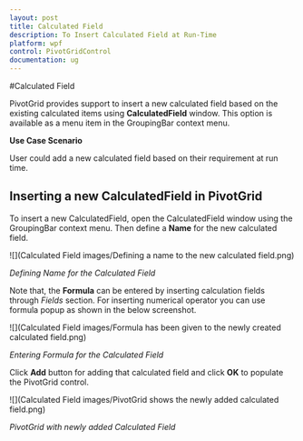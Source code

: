```yaml
---
layout: post
title: Calculated Field
description: To Insert Calculated Field at Run-Time
platform: wpf
control: PivotGridControl
documentation: ug
---
```


#Calculated Field

PivotGrid provides support to insert a new calculated field based on the existing calculated items using **CalculatedField** window. This option is available as a menu item in the GroupingBar context menu. 

**Use Case Scenario**

User could add a new calculated field based on their requirement at run time.

## Inserting a new CalculatedField in PivotGrid

To insert a new CalculatedField, open the CalculatedField window using the GroupingBar context menu. Then define a **Name** for the new calculated field. 

![](Calculated Field images/Defining a name to the new calculated field.png)

_Defining Name for the Calculated Field_

Note that, the **Formula** can be entered by inserting calculation fields through *Fields* section. For inserting numerical operator you can use formula popup as shown in the below screenshot.

![](Calculated Field images/Formula has been given to the newly created calculated field.png)

_Entering Formula for the Calculated Field_

Click **Add** button for adding that calculated field and click **OK** to populate the PivotGrid control.

![](Calculated Field images/PivotGrid shows the newly added calculated field.png)

_PivotGrid with newly added Calculated Field_
